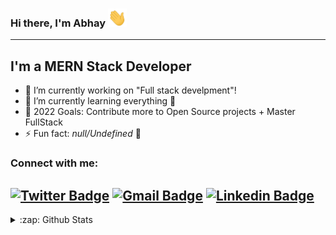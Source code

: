 ### Hi there, I'm Abhay <img src="https://raw.githubusercontent.com/ABSphreak/ABSphreak/master/gifs/Hi.gif" width="30px"></h2>
---
## I'm a MERN Stack Developer

- 🔭 I’m currently working on "Full stack develpment"!
- 🌱 I’m currently learning everything 🤣
- 🥅 2022 Goals: Contribute more to Open Source projects + Master FullStack
- ⚡ Fun fact: *null/Undefined* 🤣

### Connect with me:

[![Twitter Badge](https://img.shields.io/badge/-@abbeyme-1ca0f1?style=flat-square&labelColor=1ca0f1&logo=twitter&logoColor=white&link=https://twitter.com/abbeyme34457648)](https://twitter.com/abbeyme34457648) 
[![Gmail Badge](https://img.shields.io/badge/-abhy1209120@gmail.com-A9A9A9?style=flat-square&logo=Gmail&logoColor=red&link=mailto:abhy1209120@gmail.com)](mailto:abhy1209120@gmail.com)
[![Linkedin Badge](https://img.shields.io/badge/-Abhay-blue?style=flat-square&logo=Linkedin&logoColor=white&link=https://www.linkedin.com/in/abhay-aggarwal-63199517a/)](https://www.linkedin.com/in/abhay-aggarwal-63199517a/) 
<br />
---

<details>
  <summary>:zap: Github Stats</summary>

  <img align="left" alt="codeSTACKr's Github Stats" src="https://github-readme-stats.codestackr.vercel.app/api?username=Abbeyme1&show_icons=true&hide_border=true" />

</details>

